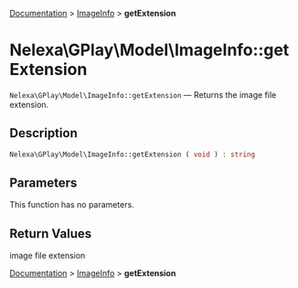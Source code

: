 [Documentation](../../README.md) > [ImageInfo](README.md) > **getExtension**

# Nelexa\GPlay\Model\ImageInfo::getExtension
`Nelexa\GPlay\Model\ImageInfo::getExtension` — Returns the image file extension.

## Description
```php
Nelexa\GPlay\Model\ImageInfo::getExtension ( void ) : string
```

## Parameters
This function has no parameters.

## Return Values
image file extension

[Documentation](../../README.md) > [ImageInfo](README.md) > **getExtension**
